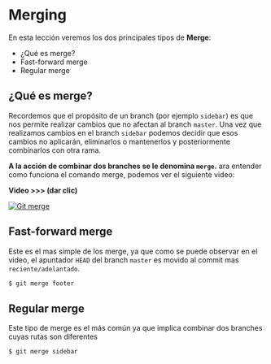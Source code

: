 # Merging

En esta lección veremos los dos principales tipos de **Merge**:

 - ¿Qué es merge?
 - Fast-forward merge
 - Regular merge

## ¿Qué es merge?
Recordemos que el propósito de un branch (por ejemplo `sidebar`) es que nos permite realizar cambios que no afectan al branch `master`. Una vez que realizamos cambios en el branch `sidebar` podemos decidir que esos cambios no aplicarán, eliminarlos o mantenerlos y posteriormente combinarlos con otra rama.

**A la acción de combinar dos branches se le denomina `merge`.**
ara entender como funciona el comando merge, podemos ver el siguiente video:

**Video >>> (dar clic)**

[![Git merge](http://img.youtube.com/vi/gQiWicrreJg/0.jpg)](http://www.youtube.com/watch?v=gQiWicrreJg "Git merge")

## Fast-forward merge
Este es el mas simple de los merge, ya que como se puede observar en el video, el apuntador `HEAD` del branch `master` es movido al commit mas `reciente/adelantado`.

```bash
$ git merge footer
```

## Regular merge
Este tipo de merge es el más común ya que implica combinar dos branches cuyas rutas son diferentes

```bash
$ git merge sidebar
```
<!--stackedit_data:
eyJoaXN0b3J5IjpbMTc2NjYxOTQ3NCwyMTI5MDU4NjQxLC0zOD
Q2NDIyMzEsNDc0MTQ3OTUyXX0=
-->